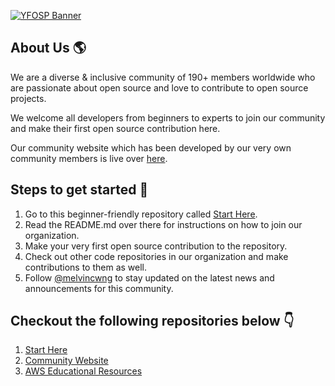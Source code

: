 [![YFOSP Banner](https://readme-typing-svg.demolab.com/?lines=Welcome%20to%20%27Your%20First%20Open%20Source%20Project%27%20%E2%AD%90&width=1000&size=30)](https://git.io/typing-svg)

## About Us 🌎

We are a diverse & inclusive community of 190+ members worldwide who are passionate about open source and love to contribute to open source projects.

We welcome all developers from beginners to experts to join our community and make their first open source contribution here.

Our community website which has been developed by our very own community members is live over [here](https://yfosp.netlify.app/).

## Steps to get started 🚀

1. Go to this beginner-friendly repository called [Start Here](https://github.com/Your-First-Open-Source-Project/start-here).
2. Read the README.md over there for instructions on how to join our organization.
3. Make your very first open source contribution to the repository.
4. Check out other code repositories in our organization and make contributions to them as well.
5. Follow [@melvincwng](https://github.com/melvincwng) to stay updated on the latest news and announcements for this community.

## Checkout the following repositories below 👇

1. [Start Here](https://github.com/Your-First-Open-Source-Project/start-here)
2. [Community Website](https://github.com/Your-First-Open-Source-Project/main-website)
3. [AWS Educational Resources](https://github.com/Your-First-Open-Source-Project/aws-resources)
